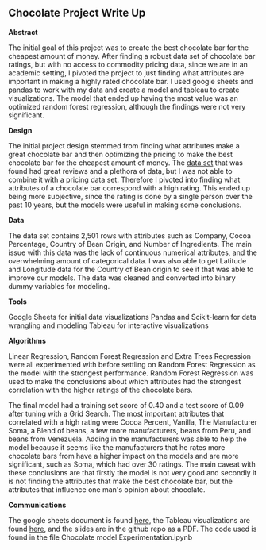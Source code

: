 ## Chocolate Project Write Up

**Abstract**

The initial goal of this project was to create the best chocolate bar for the cheapest amount of money. After finding a robust data set of chocolate bar ratings, but with no access to commodity pricing data, since we are in an academic setting, I pivoted the project to just finding what attributes are important in making a highly rated chocolate bar. I used google sheets and pandas to work with my data and create a model and tableau to create visualizations. The model that ended up having the most value was an optimized random forest regression, although the findings were not very significant.

**Design**

The initial project design stemmed from finding what attributes make a great chocolate bar and then optimizing the pricing to make the best chocolate bar for the cheapest amount of money. The [data set](https://flavorsofcacao.com/chocolate_database.html) that was found had great reviews and a plethora of data, but I was not able to combine it with a pricing data set. Therefore I pivoted into finding what attributes of a chocolate bar correspond with a high rating. This ended up being more subjective, since the rating is done by a single person over the past 10 years, but the models were useful in making some conclusions.

**Data**

The data set contains 2,501 rows with attributes such as Company, Cocoa Percentage, Country of Bean Origin, and Number of Ingredients. The main issue with this data was the lack of continuous numerical attributes, and the overwhelming amount of categorical data. I was also able to get Latitude and Longitude data for the Country of Bean origin to see if that was able to improve our models. The data was cleaned and converted into binary dummy variables for modeling.

**Tools**

Google Sheets for initial data visualizations
Pandas and Scikit-learn for data wrangling and modeling
Tableau for interactive visualizations

**Algorithms**

Linear Regression, Random Forest Regression and Extra Trees Regression were all experimented with before settling on Random Forest Regression as the model with the strongest performance. Random Forest Regression was used to make the conclusions about which attributes had the strongest correlation with the higher ratings of the chocolate bars.

The final model had a training set score of 0.40 and a test score of 0.09 after tuning with a Grid Search. The most important attributes that correlated with a high rating were Cocoa Percent, Vanilla, The Manufacturer Soma, a Blend of beans, a few more manufacturers, beans from Peru, and beans from Venezuela. Adding in the manufacturers was able to help the model because it seems like the manufacturers that he rates more chocolate bars from have a higher impact on the models and are more significant, such as Soma, which had over 30 ratings. The main caveat with these conclusions are that firstly the model is not very good and secondly it is not finding the attributes that make the best chocolate bar, but the attributes that influence one man's opinion about chocolate.

**Communications**

The google sheets document is found [here](https://docs.google.com/spreadsheets/d/1zoRUsqZVM-aiYFGaDE3YpRVj4smnRd7V7R-X-RqfudI/edit?usp=sharing), the Tableau visualizations are found [here](https://public.tableau.com/views/ChocolateProject_16568938949490/Dashboard1?:language=en-US&:display_count=n&:origin=viz_share_link), and the slides are in the github repo as a PDF. The code used is found in the file Chocolate model Experimentation.ipynb
